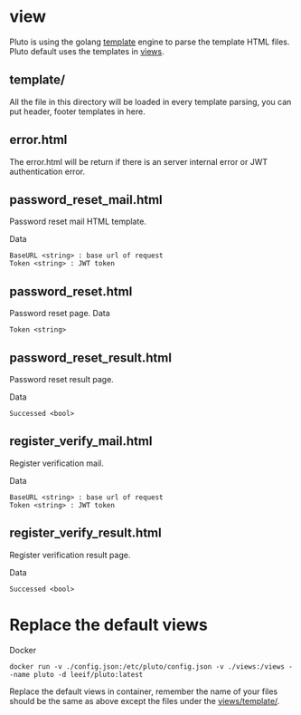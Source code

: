 # view
Pluto is using the golang [template](https://golang.org/pkg/text/template/) engine to parse the template HTML files.
Pluto default uses the templates in [views](https://github.com/MuShare/pluto/blob/master/views).


## template/
All the file in this directory will be loaded in every template parsing, you can put header, footer templates in here.

## error.html
The error.html will be return if there is an server internal error or JWT authentication error.

## password_reset_mail.html
Password reset mail HTML template.

Data
```
BaseURL <string> : base url of request
Token <string> : JWT token
```
## password_reset.html
Password reset page.
Data
```
Token <string>
```

## password_reset_result.html
Password reset result page.

Data
```
Successed <bool>
```

## register_verify_mail.html
Register verification mail.

Data
```
BaseURL <string> : base url of request
Token <string> : JWT token
```

## register_verify_result.html
Register verification result page.

Data
```
Successed <bool>
```

# Replace the default views
Docker
```
docker run -v ./config.json:/etc/pluto/config.json -v ./views:/views --name pluto -d leeif/pluto:latest
```
Replace the default views in container, remember the name of your files should be the same as above except the files under the [views/template/](https://github.com/MuShare/pluto/blob/master/views/template/).